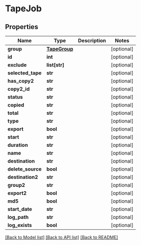 # TapeJob

## Properties

Name | Type | Description | Notes
------------ | ------------- | ------------- | -------------
**group** | [**TapeGroup**](TapeGroup.md) |  | [optional] 
**id** | **int** |  | [optional] 
**exclude** | **list[str]** |  | [optional] 
**selected_tape** | **str** |  | [optional] 
**has_copy2** | **str** |  | [optional] 
**copy2_id** | **str** |  | [optional] 
**status** | **str** |  | [optional] 
**copied** | **str** |  | [optional] 
**total** | **str** |  | [optional] 
**type** | **str** |  | [optional] 
**export** | **bool** |  | [optional] 
**start** | **str** |  | [optional] 
**duration** | **str** |  | [optional] 
**name** | **str** |  | [optional] 
**destination** | **str** |  | [optional] 
**delete_source** | **bool** |  | [optional] 
**destination2** | **str** |  | [optional] 
**group2** | **str** |  | [optional] 
**export2** | **bool** |  | [optional] 
**md5** | **bool** |  | [optional] 
**start_date** | **str** |  | [optional] 
**log_path** | **str** |  | [optional] 
**log_exists** | **bool** |  | [optional] 

[[Back to Model list]](../#documentation-for-models) [[Back to API list]](../#documentation-for-api-endpoints) [[Back to README]](../)


